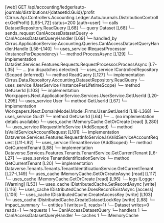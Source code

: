 [web] GET /api/accounting/ledger/auto-journals/distributions/{datasetId:Guid}/profit  (Cirrus.Api.Controllers.Accounting.Ledger.AutoJournals.DistributionController.GetProfit)  [L65–L72] status=200 [auth=user]
  └─ calls DatasetRepository.ReadQuery [L68]
  └─ query Dataset [L68]
  └─ sends_request CanIAccessDatasetQuery -> CanIAccessDatasetQueryHandler [L69]
    └─ handled_by Cirrus.ApplicationService.Accounting.Queries.CanIAccessDatasetQueryHandler.Handle [L58–L140]
      └─ uses_service IRequestProcessor (InstancePerDependency)
        └─ method ProcessAsync [L129]
          └─ implementation DataGet.Services.Features.Requests.RequestProcessor.ProcessAsync [L7-L35]
            └─ ... (no dispatches detected)
      └─ uses_service IControlledRepository<Dataset> (Scoped (inferred))
        └─ method ReadQuery [L127]
          └─ implementation Cirrus.Data.Repository.Accounting.DatasetRepository.ReadQuery
      └─ uses_service IUserService (InstancePerLifetimeScope)
        └─ method GetUserId [L103]
          └─ implementation Workpapers.Next.ApplicationService.Services.UserService.GetUserId [L20-L295]
            └─ uses_service User
              └─ method GetUserId [L67]
                └─ implementation Workpapers.Next.DomainModel.Model.Firms.User.GetUserId [L18-L368]
            └─ uses_service Guid?
              └─ method GetUserId [L64]
                └─ ... (no implementation details available)
            └─ uses_cache IMemoryCache.GetOrCreate [read] [L280]
      └─ uses_service IRequestInfoService (AddScoped)
        └─ method IsValidServiceAccountRequest [L101]
          └─ implementation Dataverse.Services.Features.RequestInfoService.IsValidServiceAccountRequest [L11-L92]
      └─ uses_service ITenantService (AddScoped)
        └─ method GetCurrentTenant [L88]
          └─ implementation Dataverse.Services.Features.Tenants.TenantService.GetCurrentTenant [L6-L27]
            └─ uses_service TenantIdentificationService
              └─ method GetCurrentTenant [L20]
                └─ implementation Dataverse.Tenants.Tenants.TenantIdentificationService.GetCurrentTenant [L27-L149]
                  └─ uses_cache IMemoryCache.GetOrCreateAsync [read] [L117]
                  └─ uses_cache IMemoryCache.GetOrCreate [read] [L96]
                  └─ logs ILogger<ITenantIdentificationService> [Warning] [L53]
      └─ uses_cache IDistributedCache.SetRecordAsync [write] [L116]
      └─ uses_cache IDistributedCache.DoesRecordExistAsync [access] [L106]
      └─ uses_cache IDistributedCache.CreateAccessKey [write] [L103]
      └─ uses_cache IDistributedCache.CreateDatasetLockKey [write] [L88]
  └─ impact_summary
    └─ entities 1 (writes=0, reads=1)
      └─ Dataset writes=0 reads=1
    └─ requests 1
      └─ CanIAccessDatasetQuery
    └─ handlers 1
      └─ CanIAccessDatasetQueryHandler
    └─ caches 1
      └─ IMemoryCache

